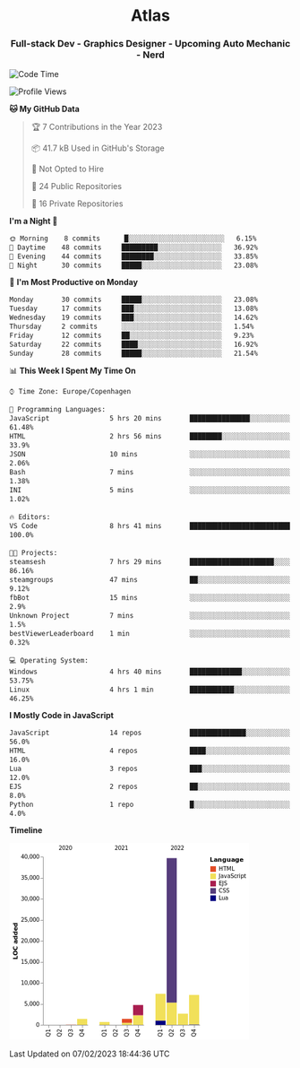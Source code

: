 <h1 align="center">Atlas</h1>
<h3 align="center">Full-stack Dev - Graphics Designer - Upcoming Auto Mechanic - Nerd</h3>

<!--START_SECTION:waka-->
![Code Time](http://img.shields.io/badge/Code%20Time-838%20hrs%2056%20mins-blue)

![Profile Views](http://img.shields.io/badge/Profile%20Views-28-blue)

**🐱 My GitHub Data** 

> 🏆 7 Contributions in the Year 2023
 > 
> 📦 41.7 kB Used in GitHub's Storage 
 > 
> 🚫 Not Opted to Hire
 > 
> 📜 24 Public Repositories 
 > 
> 🔑 16 Private Repositories  
 > 
**I'm a Night 🦉** 

```text
🌞 Morning    8 commits      █░░░░░░░░░░░░░░░░░░░░░░░░   6.15% 
🌆 Daytime    48 commits     █████████░░░░░░░░░░░░░░░░   36.92% 
🌃 Evening    44 commits     ████████░░░░░░░░░░░░░░░░░   33.85% 
🌙 Night      30 commits     █████░░░░░░░░░░░░░░░░░░░░   23.08%

```
📅 **I'm Most Productive on Monday** 

```text
Monday       30 commits     █████░░░░░░░░░░░░░░░░░░░░   23.08% 
Tuesday      17 commits     ███░░░░░░░░░░░░░░░░░░░░░░   13.08% 
Wednesday    19 commits     ███░░░░░░░░░░░░░░░░░░░░░░   14.62% 
Thursday     2 commits      ░░░░░░░░░░░░░░░░░░░░░░░░░   1.54% 
Friday       12 commits     ██░░░░░░░░░░░░░░░░░░░░░░░   9.23% 
Saturday     22 commits     ████░░░░░░░░░░░░░░░░░░░░░   16.92% 
Sunday       28 commits     █████░░░░░░░░░░░░░░░░░░░░   21.54%

```


📊 **This Week I Spent My Time On** 

```text
⌚︎ Time Zone: Europe/Copenhagen

💬 Programming Languages: 
JavaScript               5 hrs 20 mins       ███████████████░░░░░░░░░░   61.48% 
HTML                     2 hrs 56 mins       ████████░░░░░░░░░░░░░░░░░   33.9% 
JSON                     10 mins             ░░░░░░░░░░░░░░░░░░░░░░░░░   2.06% 
Bash                     7 mins              ░░░░░░░░░░░░░░░░░░░░░░░░░   1.38% 
INI                      5 mins              ░░░░░░░░░░░░░░░░░░░░░░░░░   1.02%

🔥 Editors: 
VS Code                  8 hrs 41 mins       █████████████████████████   100.0%

🐱‍💻 Projects: 
steamsesh                7 hrs 29 mins       █████████████████████░░░░   86.16% 
steamgroups              47 mins             ██░░░░░░░░░░░░░░░░░░░░░░░   9.12% 
fbBot                    15 mins             ░░░░░░░░░░░░░░░░░░░░░░░░░   2.9% 
Unknown Project          7 mins              ░░░░░░░░░░░░░░░░░░░░░░░░░   1.5% 
bestViewerLeaderboard    1 min               ░░░░░░░░░░░░░░░░░░░░░░░░░   0.32%

💻 Operating System: 
Windows                  4 hrs 40 mins       █████████████░░░░░░░░░░░░   53.75% 
Linux                    4 hrs 1 min         ███████████░░░░░░░░░░░░░░   46.25%

```

**I Mostly Code in JavaScript** 

```text
JavaScript               14 repos            ██████████████░░░░░░░░░░░   56.0% 
HTML                     4 repos             ████░░░░░░░░░░░░░░░░░░░░░   16.0% 
Lua                      3 repos             ███░░░░░░░░░░░░░░░░░░░░░░   12.0% 
EJS                      2 repos             ██░░░░░░░░░░░░░░░░░░░░░░░   8.0% 
Python                   1 repo              █░░░░░░░░░░░░░░░░░░░░░░░░   4.0%

```


**Timeline**

![Chart not found](https://raw.githubusercontent.com/Atlas7005/Atlas7005/master/charts/bar_graph.png) 


 Last Updated on 07/02/2023 18:44:36 UTC
<!--END_SECTION:waka-->
